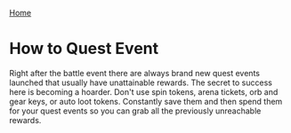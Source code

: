 [Home](README.md)

# How to Quest Event
Right after the battle event there are always brand new quest
events launched that usually have unattainable rewards.  The 
secret to success here is becoming a hoarder.  Don't use spin 
tokens, arena tickets, orb and gear keys, or auto loot tokens.
Constantly save them and then spend them for your quest events
so you can grab all the previously unreachable rewards.